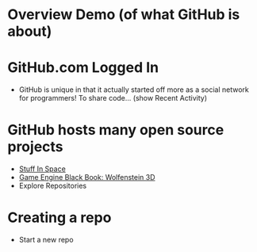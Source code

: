 # Overview Demo (of what GitHub is about)

# GitHub.com Logged In

* GitHub is unique in that it actually started off more as a social network for programmers! To share code... (show Recent Activity)

# GitHub hosts many open source projects

* [Stuff In Space](http://stuffin.space/)
* [Game Engine Black Book: Wolfenstein 3D](https://github.com/fabiensanglard/gebbwolf3)
* Explore Repositories

# Creating a repo

* Start a new repo
